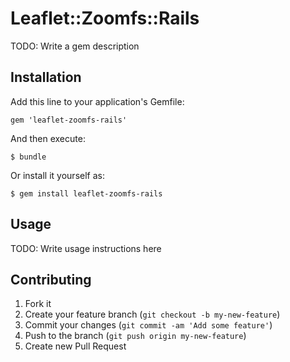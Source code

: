 # Leaflet::Zoomfs::Rails

TODO: Write a gem description

## Installation

Add this line to your application's Gemfile:

    gem 'leaflet-zoomfs-rails'

And then execute:

    $ bundle

Or install it yourself as:

    $ gem install leaflet-zoomfs-rails

## Usage

TODO: Write usage instructions here

## Contributing

1. Fork it
2. Create your feature branch (`git checkout -b my-new-feature`)
3. Commit your changes (`git commit -am 'Add some feature'`)
4. Push to the branch (`git push origin my-new-feature`)
5. Create new Pull Request
